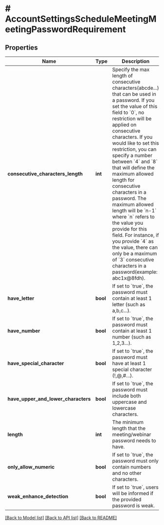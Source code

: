 # # AccountSettingsScheduleMeetingMeetingPasswordRequirement

## Properties

Name | Type | Description | Notes
------------ | ------------- | ------------- | -------------
**consecutive_characters_length** | **int** | Specify the max length of consecutive characters(abcde...) that can be used in a password. If you set the value of this field to &#x60;0&#x60;, no restriction will be applied on consecutive characters.   If you would like to set this restriction, you can specify a number between &#x60;4&#x60; and &#x60;8&#x60; that will define the maximum allowed length for consecutive characters in a password.  The maximum allowed length will be &#x60;n-1&#x60; where &#x60;n&#x60; refers to the value you provide for this field.  For instance, if you provide &#x60;4&#x60; as the value, there can only be a maximum of &#x60;3&#x60; consecutive characters in a password(example: abc1x@8fdh). | [optional]
**have_letter** | **bool** | If set to &#x60;true&#x60;, the password must contain at least 1 letter (such as a,b,c...). | [optional]
**have_number** | **bool** | If set to &#x60;true&#x60;, the password must contain at least 1 number (such as 1,2,3...). | [optional]
**have_special_character** | **bool** | If set to &#x60;true&#x60;, the password must have at least 1 special character (!,@,#...). | [optional]
**have_upper_and_lower_characters** | **bool** | If set to &#x60;true&#x60;, the password must include both uppercase and lowercase characters. | [optional]
**length** | **int** | The minimum length that the meeting/webinar password needs to have. | [optional]
**only_allow_numeric** | **bool** | If set to &#x60;true&#x60;, the password must only contain numbers and no other characters. | [optional]
**weak_enhance_detection** | **bool** | If set to &#x60;true&#x60;, users will be informed if the provided password is weak. | [optional]

[[Back to Model list]](../../README.md#models) [[Back to API list]](../../README.md#endpoints) [[Back to README]](../../README.md)
